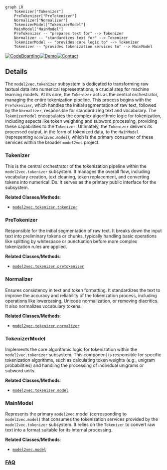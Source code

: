 ```mermaid
graph LR
    Tokenizer["Tokenizer"]
    PreTokenizer["PreTokenizer"]
    Normalizer["Normalizer"]
    TokenizerModel["TokenizerModel"]
    MainModel["MainModel"]
    PreTokenizer -- "prepares text for" --> Tokenizer
    Normalizer -- "standardizes text for" --> Tokenizer
    TokenizerModel -- "provides core logic to" --> Tokenizer
    Tokenizer -- "provides tokenization services to" --> MainModel
```

[![CodeBoarding](https://img.shields.io/badge/Generated%20by-CodeBoarding-9cf?style=flat-square)](https://github.com/CodeBoarding/GeneratedOnBoardings)[![Demo](https://img.shields.io/badge/Try%20our-Demo-blue?style=flat-square)](https://www.codeboarding.org/demo)[![Contact](https://img.shields.io/badge/Contact%20us%20-%20contact@codeboarding.org-lightgrey?style=flat-square)](mailto:contact@codeboarding.org)

## Details

The `model2vec.tokenizer` subsystem is dedicated to transforming raw textual data into numerical representations, a crucial step for machine learning models. At its core, the `Tokenizer` acts as the central orchestrator, managing the entire tokenization pipeline. This process begins with the `PreTokenizer`, which handles the initial segmentation of raw text, followed by the `Normalizer`, responsible for standardizing text and vocabulary. The `TokenizerModel` encapsulates the complex algorithmic logic for tokenization, including aspects like token weighting and subword processing, providing these capabilities to the `Tokenizer`. Ultimately, the `Tokenizer` delivers its processed output, in the form of tokenized data, to the `MainModel` (representing `model2vec.model`), which is the primary consumer of these services within the broader `model2vec` project.

### Tokenizer
This is the central orchestrator of the tokenization pipeline within the `model2vec.tokenizer` subsystem. It manages the overall flow, including vocabulary creation, text cleaning, token replacement, and converting tokens into numerical IDs. It serves as the primary public interface for the subsystem.


**Related Classes/Methods**:

- <a href="https://github.com/MinishLab/model2vec/blob/main/model2vec/tokenizer/tokenizer.py" target="_blank" rel="noopener noreferrer">`model2vec.tokenizer.tokenizer`</a>


### PreTokenizer
Responsible for the initial segmentation of raw text. It breaks down the input text into preliminary tokens or chunks, typically handling basic operations like splitting by whitespace or punctuation before more complex tokenization rules are applied.


**Related Classes/Methods**:

- <a href="https://github.com/MinishLab/model2vec/blob/main/model2vec/tokenizer/pretokenizer.py" target="_blank" rel="noopener noreferrer">`model2vec.tokenizer.pretokenizer`</a>


### Normalizer
Ensures consistency in text and token formatting. It standardizes the text to improve the accuracy and reliability of the tokenization process, including operations like lowercasing, Unicode normalization, or removing diacritics. It also normalizes vocabulary tokens.


**Related Classes/Methods**:

- <a href="https://github.com/MinishLab/model2vec/blob/main/model2vec/tokenizer/normalizer.py" target="_blank" rel="noopener noreferrer">`model2vec.tokenizer.normalizer`</a>


### TokenizerModel
Implements the core algorithmic logic for tokenization within the `model2vec.tokenizer` subsystem. This component is responsible for specific tokenization algorithms, such as calculating token weights (e.g., unigram probabilities) and handling the processing of individual unigrams or subword units.


**Related Classes/Methods**:

- <a href="https://github.com/MinishLab/model2vec/blob/main/model2vec/tokenizer/model.py" target="_blank" rel="noopener noreferrer">`model2vec.tokenizer.model`</a>


### MainModel
Represents the primary `model2vec` model (corresponding to `model2vec.model`) that consumes the tokenization services provided by the `model2vec.tokenizer` subsystem. It relies on the `Tokenizer` to convert raw text into a format suitable for its internal processing.


**Related Classes/Methods**:

- <a href="https://github.com/MinishLab/model2vec/blob/main/" target="_blank" rel="noopener noreferrer">`model2vec.model`</a>




### [FAQ](https://github.com/CodeBoarding/GeneratedOnBoardings/tree/main?tab=readme-ov-file#faq)